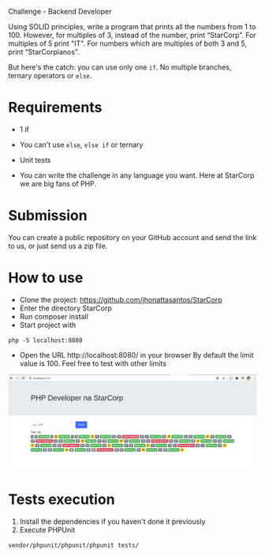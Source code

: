 Challenge - Backend Developer

Using SOLID principles, write a program that prints all the numbers from 1 to 100. However, for multiples of 3, instead of the number, print “StarCorp”. For multiples of 5 print "IT". For numbers which are multiples of both 3 and 5, print “StarCorpianos”.

But here's the catch: you can use only one `if`. No multiple branches, ternary operators or `else`.

# Requirements

* 1 if

* You can't use `else`, `else if` or ternary

* Unit tests

* You can write the challenge in any language you want. Here at StarCorp we are big fans of PHP.


# Submission

You can create a public repository on your GitHub account and send the link to us, or just send us a zip file.

# How to use

* Clone the project: https://github.com/jhonattasantos/StarCorp
* Enter the directory StarCorp
* Run composer install
* Start project with 
```
php -S localhost:8080
```
* Open the URL http://localhost:8080/ in your browser 
By default the limit value is 100. Feel free to test with other limits

![alt text](https://github.com/jhonattasantos/StarCorp/blob/master/img/example.png)

# Tests execution
1. Install the dependencies if you haven't done it previously
1. Execute PHPUnit

```
vendor/phpunit/phpunit/phpunit tests/
```